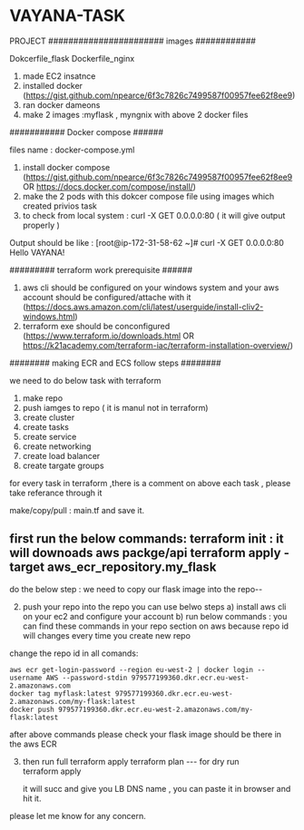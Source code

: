 # VAYANA-TASK
PROJECT
#######################  images ############

Dokcerfile_flask
Dockerfile_nginx

1) made EC2 insatnce 
2) installed docker  (https://gist.github.com/npearce/6f3c7826c7499587f00957fee62f8ee9)
3) ran docker dameons 
4) make 2 images :myflask , myngnix  with above 2 docker files 

###########  Docker compose ######

files name : docker-compose.yml

1) install docker compose (https://gist.github.com/npearce/6f3c7826c7499587f00957fee62f8ee9   OR  https://docs.docker.com/compose/install/)
2) make the 2 pods with this dokcer compose file using images which created privios task 
3) to check from local system :  curl -X GET 0.0.0.0:80   ( it will give output properly )

Output should be like :
[root@ip-172-31-58-62 ~]# curl -X GET 0.0.0.0:80
Hello VAYANA!


######### terraform work prerequisite ######

1) aws cli should be configured on your windows system and your aws account should be configured/attache  with it (https://docs.aws.amazon.com/cli/latest/userguide/install-cliv2-windows.html)
2) terraform exe should be conconfigured (https://www.terraform.io/downloads.html OR https://k21academy.com/terraform-iac/terraform-installation-overview/)



######## making ECR and ECS follow steps ########

we need to do below task with terraform
1) make repo
2) push iamges to repo ( it is manul not in terraform)
3) create cluster
4) create tasks
4) create service 
5) create networking 
6) create load balancer
7) create targate groups 


for every task in terraform ,there is a comment on above each task , please take referance through it 


make/copy/pull : main.tf and save it.

first run the below commands:
terraform init    : it will downoads aws packge/api 
terraform apply -target aws_ecr_repository.my_flask
---
do the below step : we need to copy our flask image into the repo--


2) push your repo into the repo you can use belwo steps 
 a) install aws cli on your ec2 and configure your account
 b) run below commands : you can find these commands in your repo section on aws because repo id will changes every time you create new repo
 
 change the repo id in all comands:
	
	aws ecr get-login-password --region eu-west-2 | docker login --username AWS --password-stdin 979577199360.dkr.ecr.eu-west-2.amazonaws.com
	docker tag myflask:latest 979577199360.dkr.ecr.eu-west-2.amazonaws.com/my-flask:latest     
	docker push 979577199360.dkr.ecr.eu-west-2.amazonaws.com/my-flask:latest


after above commands please check your flask image should be there in the aws ECR

3) then run full terraform apply
	terraform plan   --- for dry run  
	terraform apply  
	
	it will succ and give you LB DNS name , you can paste it in browser and hit it.

please let me know for any concern.
